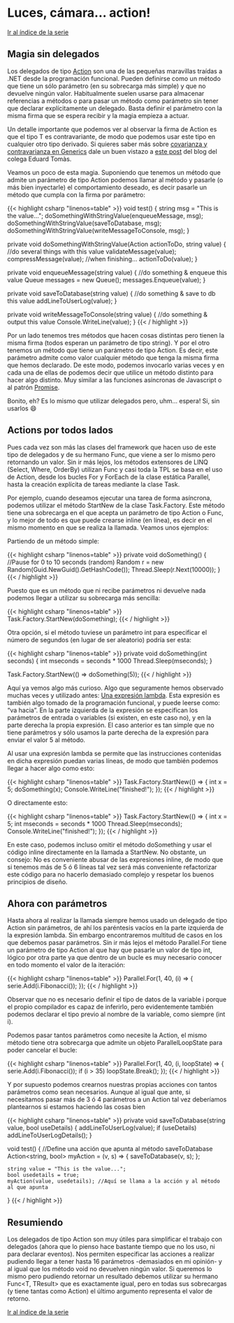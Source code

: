 # Luces, cámara... action!


[Ir al índice de la serie](/es/parallelseries00-index)

## Magia sin delegados

Los delegados de tipo [Action](http://msdn.microsoft.com/en-us/library/018hxwa8.aspx) son una de las pequeñas maravillas traídas a .NET desde la programación funcional. Pueden definirse como un método que tiene un sólo parámetro (en su sobrecarga más simple) y que no devuelve ningún valor. Habitualmente suelen usarse para almacenar referencias a métodos o para pasar un método como parámetro sin tener que declarar explícitamente un delegado. Basta definir el parámetro con la misma firma que se espera recibir y la magia empieza a actuar.

Un detalle importante que podemos ver al observar la firma de Action<T> es que el tipo T es contravariante, de modo que podemos usar este tipo en cualquier otro tipo derivado.  Si quieres saber más sobre [covarianza y contravarianza en Generics](http://msdn.microsoft.com/en-us/library/dd799517.aspx) dale un buen vistazo a [este post](https://www.eiximenis.dev/posts/2010-11-18-c-bsico-covarianza-en-genricos/) del blog del colega Eduard Tomàs.

Veamos un poco de esta magia. Suponiendo que tenemos un método que admite un parámetro de tipo Action<string> podemos llamar al método y pasarle (o más bien inyectarle) el comportamiento deseado, es decir pasarle un método que cumpla con la firma por parámetro:

{{< highlight csharp "linenos=table" >}}
void test()
{
     string msg = "This is the value...";
     doSomethingWithStringValue(enqueueMessage, msg);
     doSomethingWithStringValue(saveToDatabase, msg);
     doSomethingWithStringValue(writeMessageToConsole, msg);
}

private void doSomethingWithStringValue(Action<string> actionToDo, string value)
{
     //do several things with this value
     validateMessage(value);
     compressMessage(value);
     //when finishing...
     actionToDo(value);
}

private void enqueueMessage(string value)
{
     //do something & enqueue this value
     Queue<string> messages = new Queue<string>();
     messages.Enqueue(value);
}

private void saveToDatabase(string value)
{
     //do something & save to db this value
     addLineToUserLog(value);
}

private void writeMessageToConsole(string value)
{
     //do something & output this value
     Console.WriteLine(value);
}
{{< / highlight >}}

Por un lado tenemos tres métodos que hacen cosas distintas pero tienen la misma firma (todos esperan un parámetro de tipo string). Y por el otro tenemos un método que tiene un parámetro de tipo Action<string>. Es decir, este parámetro admite como valor cualquier método que tenga la misma firma que hemos declarado. De este modo, podemos invocarlo varias veces y en cada una de ellas de podemos decir que utilice un método distinto para hacer algo distinto. Muy similar a las funciones asíncronas de Javascript o al patrón [Promise](http://wiki.commonjs.org/wiki/Promises/A).

Bonito, eh? Es lo mismo que utilizar delegados pero, uhm… espera! Si, sin usarlos :smile:

## Actions por todos lados

Pues cada vez son más las clases del framework que hacen uso de este tipo de delegados y de su hermano Func, que viene a ser lo mismo pero retornando un valor. Sin ir más lejos, los métodos extensores de LINQ (Select, Where, OrderBy) utilizan Func y casi toda la TPL se basa en el uso de Action, desde los bucles For y ForEach de la clase estática Parallel, hasta la creación explícita de tareas mediante la clase Task.

Por ejemplo, cuando deseamos ejecutar una tarea de forma asíncrona, podemos utilizar el método StartNew de la clase Task.Factory. Este método tiene una sobrecarga en el que acepta un parámetro de tipo Action o Func, y lo mejor de todo es que puede crearse inline (en línea), es decir en el mismo momento en que se realiza la llamada. Veamos unos ejemplos:

Partiendo de un método simple:

{{< highlight csharp "linenos=table" >}}
private void doSomething()
{
    //Pause for 0 to 10 seconds (random)
    Random r = new Random(Guid.NewGuid().GetHashCode());
    Thread.Sleep(r.Next(10000));
}
{{< / highlight >}}

Puesto que es un método que ni recibe parámetros ni devuelve nada podemos llegar a utilizar su sobrecarga más sencilla:

{{< highlight csharp "linenos=table" >}}
Task.Factory.StartNew(doSomething);
{{< / highlight >}}

Otra opción, si el método tuviese un parámetro int para especificar el número de segundos (en lugar de ser aleatorio) podría ser esta:

{{< highlight csharp "linenos=table" >}}
private void doSomething(int seconds)
{
    int mseconds = seconds * 1000
    Thread.Sleep(mseconds);
}

Task.Factory.StartNew(() => doSomething(5));
{{< / highlight >}}

Aquí ya vemos algo más curioso. Algo que seguramente hemos observado muchas veces y utilizado antes: [Una expresión lambda](http://msdn.microsoft.com/en-us/library/bb397687.aspx). Esta expresión es también algo tomado de la programación funcional, y puede leerse como: “va hacia”. En la parte izquierda de la expresión se especifican los  parámetros de entrada o variables (si existen, en este caso no), y en la parte derecha la propia expresión. El caso anterior es tan simple que no tiene parámetros y sólo usamos la parte derecha de la expresión para enviar el valor 5 al método.

Al usar una expresión lambda se permite que las instrucciones contenidas en dicha expresión puedan varias líneas, de modo que también podemos llegar a hacer algo como esto:

{{< highlight csharp "linenos=table" >}}
Task.Factory.StartNew(() =>
{
    int x = 5;
    doSomething(x);
    Console.WriteLine("finished!");
});
{{< / highlight >}}

O directamente esto:

{{< highlight csharp "linenos=table" >}}
Task.Factory.StartNew(() =>
{
    int x = 5;
    int mseconds = seconds * 1000
    Thread.Sleep(mseconds);
    Console.WriteLine("finished!");
});
{{< / highlight >}}

En este caso, podemos incluso omitir el método doSomething y usar el código inline directamente en la llamada a StartNew. No obstante, un consejo: No es conveniente abusar de las expresiones inline, de modo que si tenemos más de 5 ó 6 líneas tal vez será más conveniente refactorizar este código para no hacerlo demasiado complejo y respetar los buenos principios de diseño.

## Ahora con parámetros

Hasta ahora al realizar la llamada siempre hemos usado un delegado de tipo Action sin parámetros, de ahí los paréntesis vacíos en la parte izquierda de la expresión lambda. Sin embargo encontraremos multitud de casos en los que debemos pasar parámetros. Sin ir más lejos el método Parallel.For tiene un parámetro de tipo Action al que hay que pasarle un valor de tipo int, lógico por otra parte ya que dentro de un bucle es muy necesario conocer en todo momento el valor de la iteración:

{{< highlight csharp "linenos=table" >}}
Parallel.For(1, 40, (i) =>
{
    serie.Add(i.Fibonacci());
});
{{< / highlight >}}

Observar que no es necesario definir el tipo de datos de la variable i porque el propio compilador es capaz de inferirlo, pero evidentemente también podemos declarar el tipo previo al nombre de la variable, como siempre (int i).

Podemos pasar tantos parámetros como necesite la Action, el mismo método tiene otra sobrecarga que admite un objeto ParallelLoopState para poder cancelar el bucle:

{{< highlight csharp "linenos=table" >}}
Parallel.For(1, 40, (i, loopState) =>
{
    serie.Add(i.Fibonacci());
    if (i > 35) loopState.Break();
});
{{< / highlight >}}

Y por supuesto podemos crearnos nuestras propias acciones con tantos parámetros como sean necesarios. Aunque al igual que ante, si necesitamos pasar más de 3 ó 4 parámetros a un Action tal vez deberíamos plantearnos si estamos haciendo las cosas bien

{{< highlight csharp "linenos=table" >}}
private void saveToDatabase(string value, bool useDetails)
{
    addLineToUserLog(value);
    if (useDetails) addLineToUserLogDetails();
}

void test()
{
    //Define una acción que apunta al método saveToDatabase
    Action<string, bool> myAction = (v, s) =>
    {
        saveToDatabase(v, s);
    };

    string value = "This is the value...";
    bool usedetails = true;
    myAction(value, usedetails); //Aquí se llama a la acción y al método al que apunta
}
{{< / highlight >}}

## Resumiendo

Los delegados de tipo Action son muy útiles para simplificar el trabajo con delegados (ahora que lo pienso hace bastante tiempo que no los uso, ni para declarar eventos). Nos permiten especificar las acciones a realizar pudiendo llegar a tener hasta 16 parámetros -demasiados en mi opinión- y al igual que los método void no devuelven ningún valor. Si queremos lo mismo pero pudiendo retornar un resultado debemos utilizar su hermano Func<T, TResult> que es exactamente igual, pero en todas sus sobrecargas (y tiene tantas como Action) el último argumento representa el valor de retorno.

[Ir al índice de la serie](/es/parallelseries00-index)

